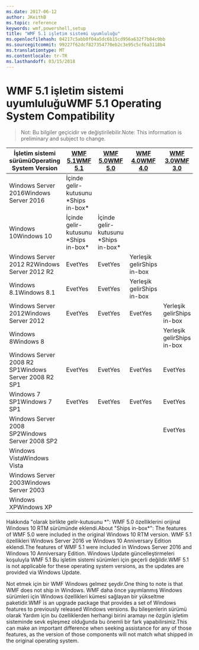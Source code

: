 ```yaml
---
ms.date: 2017-06-12
author: JKeithB
ms.topic: reference
keywords: wmf,powershell,setup
title: "WMF 5.1 işletim sistemi uyumluluğu"
ms.openlocfilehash: 04217c5abb0f04a5dc6b15cd956a632f7b84c9bb
ms.sourcegitcommit: 99227f62dcf827354770eb2c3e95c5cf6a3118b4
ms.translationtype: MT
ms.contentlocale: tr-TR
ms.lasthandoff: 03/15/2018
---
```

# <a name="wmf-51-operating-system-compatibility"></a><span data-ttu-id="9d36f-103">WMF 5.1 işletim sistemi uyumluluğu</span><span class="sxs-lookup"><span data-stu-id="9d36f-103">WMF 5.1 Operating System Compatibility</span></span> #

> <span data-ttu-id="9d36f-104">Not: Bu bilgiler geçicidir ve değiştirilebilir.</span><span class="sxs-lookup"><span data-stu-id="9d36f-104">Note: This information is preliminary and subject to change.</span></span>

| <span data-ttu-id="9d36f-105">İşletim sistemi sürümü</span><span class="sxs-lookup"><span data-stu-id="9d36f-105">Operating System Version</span></span> | [<span data-ttu-id="9d36f-106">WMF 5.1</span><span class="sxs-lookup"><span data-stu-id="9d36f-106">WMF 5.1</span></span>](https://aka.ms/wmf51download) | [<span data-ttu-id="9d36f-107">WMF 5.0</span><span class="sxs-lookup"><span data-stu-id="9d36f-107">WMF 5.0</span></span>](https://aka.ms/wmf5download) | [<span data-ttu-id="9d36f-108">WMF 4.0</span><span class="sxs-lookup"><span data-stu-id="9d36f-108">WMF 4.0</span></span>](https://aka.ms/wmf4download) |  [<span data-ttu-id="9d36f-109">WMF 3.0</span><span class="sxs-lookup"><span data-stu-id="9d36f-109">WMF 3.0</span></span>](https://aka.ms/wmf3download) | [<span data-ttu-id="9d36f-110">WMF 2.0</span><span class="sxs-lookup"><span data-stu-id="9d36f-110">WMF 2.0</span></span>](https://aka.ms/wmf2download) |
| ------------------------ | ----------- | ----------- | ----------- | ------------ |  ------------- |
| <span data-ttu-id="9d36f-111">Windows Server 2016</span><span class="sxs-lookup"><span data-stu-id="9d36f-111">Windows Server 2016</span></span> | <span data-ttu-id="9d36f-112">İçinde gelir-kutusunu \*</span><span class="sxs-lookup"><span data-stu-id="9d36f-112">Ships in-box\*</span></span> |  |  |  |  |
| <span data-ttu-id="9d36f-113">Windows 10</span><span class="sxs-lookup"><span data-stu-id="9d36f-113">Windows 10</span></span> | <span data-ttu-id="9d36f-114">İçinde gelir-kutusunu \*</span><span class="sxs-lookup"><span data-stu-id="9d36f-114">Ships in-box\*</span></span> | <span data-ttu-id="9d36f-115">İçinde gelir-kutusunu \*</span><span class="sxs-lookup"><span data-stu-id="9d36f-115">Ships in-box\*</span></span>  | | | |  
| <span data-ttu-id="9d36f-116">Windows Server 2012 R2</span><span class="sxs-lookup"><span data-stu-id="9d36f-116">Windows Server 2012 R2</span></span>| <span data-ttu-id="9d36f-117">Evet</span><span class="sxs-lookup"><span data-stu-id="9d36f-117">Yes</span></span> | <span data-ttu-id="9d36f-118">Evet</span><span class="sxs-lookup"><span data-stu-id="9d36f-118">Yes</span></span> | <span data-ttu-id="9d36f-119">Yerleşik gelir</span><span class="sxs-lookup"><span data-stu-id="9d36f-119">Ships in-box</span></span> |  |  |
| <span data-ttu-id="9d36f-120">Windows 8.1</span><span class="sxs-lookup"><span data-stu-id="9d36f-120">Windows 8.1</span></span> | <span data-ttu-id="9d36f-121">Evet</span><span class="sxs-lookup"><span data-stu-id="9d36f-121">Yes</span></span> | <span data-ttu-id="9d36f-122">Evet</span><span class="sxs-lookup"><span data-stu-id="9d36f-122">Yes</span></span> |  <span data-ttu-id="9d36f-123">Yerleşik gelir</span><span class="sxs-lookup"><span data-stu-id="9d36f-123">Ships in-box</span></span> |  |  |
| <span data-ttu-id="9d36f-124">Windows Server 2012</span><span class="sxs-lookup"><span data-stu-id="9d36f-124">Windows Server 2012</span></span> | <span data-ttu-id="9d36f-125">Evet</span><span class="sxs-lookup"><span data-stu-id="9d36f-125">Yes</span></span> | <span data-ttu-id="9d36f-126">Evet</span><span class="sxs-lookup"><span data-stu-id="9d36f-126">Yes</span></span> | <span data-ttu-id="9d36f-127">Evet</span><span class="sxs-lookup"><span data-stu-id="9d36f-127">Yes</span></span> |  <span data-ttu-id="9d36f-128">Yerleşik gelir</span><span class="sxs-lookup"><span data-stu-id="9d36f-128">Ships in-box</span></span> | |
| <span data-ttu-id="9d36f-129">Windows 8</span><span class="sxs-lookup"><span data-stu-id="9d36f-129">Windows 8</span></span> |  |  |  | <span data-ttu-id="9d36f-130">Yerleşik gelir</span><span class="sxs-lookup"><span data-stu-id="9d36f-130">Ships in-box</span></span> | |
| <span data-ttu-id="9d36f-131">Windows Server 2008 R2 SP1</span><span class="sxs-lookup"><span data-stu-id="9d36f-131">Windows Server 2008 R2 SP1</span></span> | <span data-ttu-id="9d36f-132">Evet</span><span class="sxs-lookup"><span data-stu-id="9d36f-132">Yes</span></span> | <span data-ttu-id="9d36f-133">Evet</span><span class="sxs-lookup"><span data-stu-id="9d36f-133">Yes</span></span> | <span data-ttu-id="9d36f-134">Evet</span><span class="sxs-lookup"><span data-stu-id="9d36f-134">Yes</span></span> |  <span data-ttu-id="9d36f-135">Evet</span><span class="sxs-lookup"><span data-stu-id="9d36f-135">Yes</span></span>| <span data-ttu-id="9d36f-136">Yerleşik gelir</span><span class="sxs-lookup"><span data-stu-id="9d36f-136">Ships in-box</span></span> |
| <span data-ttu-id="9d36f-137">Windows 7 SP1</span><span class="sxs-lookup"><span data-stu-id="9d36f-137">Windows 7 SP1</span></span>  | <span data-ttu-id="9d36f-138">Evet</span><span class="sxs-lookup"><span data-stu-id="9d36f-138">Yes</span></span> | <span data-ttu-id="9d36f-139">Evet</span><span class="sxs-lookup"><span data-stu-id="9d36f-139">Yes</span></span> | <span data-ttu-id="9d36f-140">Evet</span><span class="sxs-lookup"><span data-stu-id="9d36f-140">Yes</span></span> | <span data-ttu-id="9d36f-141">Evet</span><span class="sxs-lookup"><span data-stu-id="9d36f-141">Yes</span></span> | <span data-ttu-id="9d36f-142">Yerleşik gelir</span><span class="sxs-lookup"><span data-stu-id="9d36f-142">Ships in-box</span></span> |
| <span data-ttu-id="9d36f-143">Windows Server 2008 SP2</span><span class="sxs-lookup"><span data-stu-id="9d36f-143">Windows Server 2008 SP2</span></span> | | | | <span data-ttu-id="9d36f-144">Evet</span><span class="sxs-lookup"><span data-stu-id="9d36f-144">Yes</span></span> | <span data-ttu-id="9d36f-145">Evet</span><span class="sxs-lookup"><span data-stu-id="9d36f-145">Yes</span></span> |
| <span data-ttu-id="9d36f-146">Windows Vista</span><span class="sxs-lookup"><span data-stu-id="9d36f-146">Windows Vista</span></span> | | | | | <span data-ttu-id="9d36f-147">Evet</span><span class="sxs-lookup"><span data-stu-id="9d36f-147">Yes</span></span> |
| <span data-ttu-id="9d36f-148">Windows Server 2003</span><span class="sxs-lookup"><span data-stu-id="9d36f-148">Windows Server 2003</span></span>| | | |  | <span data-ttu-id="9d36f-149">Evet</span><span class="sxs-lookup"><span data-stu-id="9d36f-149">Yes</span></span> |
| <span data-ttu-id="9d36f-150">Windows XP</span><span class="sxs-lookup"><span data-stu-id="9d36f-150">Windows XP</span></span> | | | |  | <span data-ttu-id="9d36f-151">Evet</span><span class="sxs-lookup"><span data-stu-id="9d36f-151">Yes</span></span> |


<span data-ttu-id="9d36f-152">Hakkında "olarak birlikte gelir-kutusunu \*": WMF 5.0 özelliklerini orijinal Windows 10 RTM sürümünde eklendi.</span><span class="sxs-lookup"><span data-stu-id="9d36f-152">About "Ships in-box\*": The features of WMF 5.0 were included in the original Windows 10 RTM version.</span></span>
<span data-ttu-id="9d36f-153">WMF 5.1 özellikleri Windows Server 2016 ve Windows 10 Anniversary Edition eklendi.</span><span class="sxs-lookup"><span data-stu-id="9d36f-153">The features of WMF 5.1 were included in Windows Server 2016 and Windows 10 Anniversary Edition.</span></span> <span data-ttu-id="9d36f-154">Windows Update güncelleştirmeleri koşuluyla WMF 5.1 Bu işletim sistemi sürümleri için geçerli değildir.</span><span class="sxs-lookup"><span data-stu-id="9d36f-154">WMF 5.1 is not applicable for these operating system versions, as the updates are provided via Windows Update.</span></span>


<span data-ttu-id="9d36f-155">Not etmek için bir WMF Windows gelmez şeydir.</span><span class="sxs-lookup"><span data-stu-id="9d36f-155">One thing to note is that WMF does not ship in Windows.</span></span> <span data-ttu-id="9d36f-156">WMF daha önce yayımlanmış Windows sürümleri için Windows özellikleri kümesi sağlayan bir yükseltme paketidir.</span><span class="sxs-lookup"><span data-stu-id="9d36f-156">WMF is an upgrade package that provides a set of Windows features to previously released Windows versions.</span></span> <span data-ttu-id="9d36f-157">Bu bileşenlerin sürümü olarak Yardım için bu özelliklerden herhangi birini aramayı ne özgün işletim sisteminde sevk eşleşmez olduğunda bu önemli bir fark yapabilirsiniz.</span><span class="sxs-lookup"><span data-stu-id="9d36f-157">This can make an important difference when seeking assistance for any of those features, as the version of those components will not match what shipped in the original operating system.</span></span>


